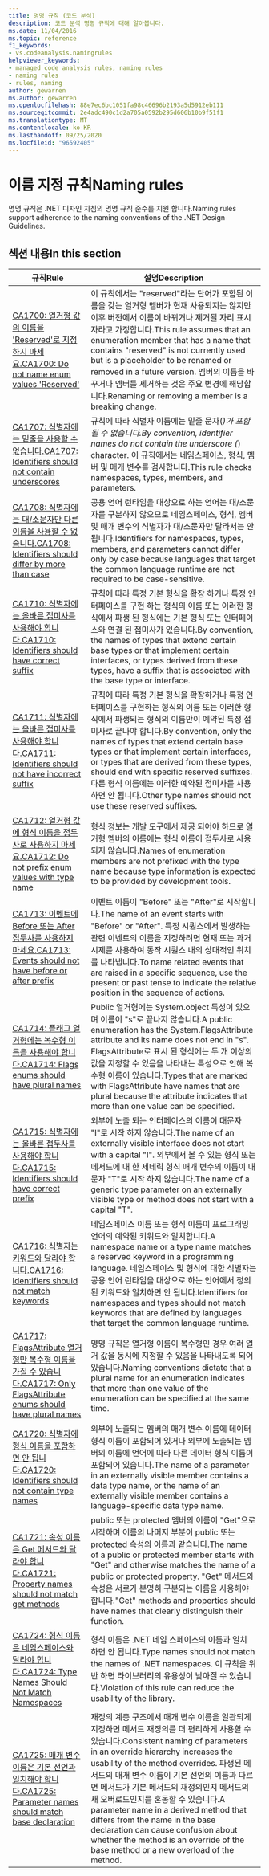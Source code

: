 ```yaml
---
title: 명명 규칙 (코드 분석)
description: 코드 분석 명명 규칙에 대해 알아봅니다.
ms.date: 11/04/2016
ms.topic: reference
f1_keywords:
- vs.codeanalysis.namingrules
helpviewer_keywords:
- managed code analysis rules, naming rules
- naming rules
- rules, naming
author: gewarren
ms.author: gewarren
ms.openlocfilehash: 88e7ec6bc1051fa98c46696b2193a5d5912eb111
ms.sourcegitcommit: 2e4adc490c1d2a705a0592b295d606b10b9f51f1
ms.translationtype: MT
ms.contentlocale: ko-KR
ms.lasthandoff: 09/25/2020
ms.locfileid: "96592405"
---
```

# <a name="naming-rules"></a><span data-ttu-id="dde0c-103">이름 지정 규칙</span><span class="sxs-lookup"><span data-stu-id="dde0c-103">Naming rules</span></span>

<span data-ttu-id="dde0c-104">명명 규칙은 .NET 디자인 지침의 명명 규칙 준수를 지원 합니다.</span><span class="sxs-lookup"><span data-stu-id="dde0c-104">Naming rules support adherence to the naming conventions of the .NET Design Guidelines.</span></span>

## <a name="in-this-section"></a><span data-ttu-id="dde0c-105">섹션 내용</span><span class="sxs-lookup"><span data-stu-id="dde0c-105">In this section</span></span>

|<span data-ttu-id="dde0c-106">규칙</span><span class="sxs-lookup"><span data-stu-id="dde0c-106">Rule</span></span>|<span data-ttu-id="dde0c-107">설명</span><span class="sxs-lookup"><span data-stu-id="dde0c-107">Description</span></span>|
|----------|-----------------|
|[<span data-ttu-id="dde0c-108">CA1700: 열거형 값의 이름을 'Reserved'로 지정하지 마세요.</span><span class="sxs-lookup"><span data-stu-id="dde0c-108">CA1700: Do not name enum values 'Reserved'</span></span>](ca1700.md)|<span data-ttu-id="dde0c-109">이 규칙에서는 "reserved"라는 단어가 포함된 이름을 갖는 열거형 멤버가 현재 사용되지는 않지만 이후 버전에서 이름이 바뀌거나 제거될 자리 표시자라고 가정합니다.</span><span class="sxs-lookup"><span data-stu-id="dde0c-109">This rule assumes that an enumeration member that has a name that contains "reserved" is not currently used but is a placeholder to be renamed or removed in a future version.</span></span> <span data-ttu-id="dde0c-110">멤버의 이름을 바꾸거나 멤버를 제거하는 것은 주요 변경에 해당합니다.</span><span class="sxs-lookup"><span data-stu-id="dde0c-110">Renaming or removing a member is a breaking change.</span></span>|
|[<span data-ttu-id="dde0c-111">CA1707: 식별자에는 밑줄을 사용할 수 없습니다.</span><span class="sxs-lookup"><span data-stu-id="dde0c-111">CA1707: Identifiers should not contain underscores</span></span>](ca1707.md)|<span data-ttu-id="dde0c-112">규칙에 따라 식별자 이름에는 밑줄 문자(_)가 포함될 수 없습니다.</span><span class="sxs-lookup"><span data-stu-id="dde0c-112">By convention, identifier names do not contain the underscore (_) character.</span></span> <span data-ttu-id="dde0c-113">이 규칙에서는 네임스페이스, 형식, 멤버 및 매개 변수를 검사합니다.</span><span class="sxs-lookup"><span data-stu-id="dde0c-113">This rule checks namespaces, types, members, and parameters.</span></span>|
|[<span data-ttu-id="dde0c-114">CA1708: 식별자에는 대/소문자만 다른 이름을 사용할 수 없습니다.</span><span class="sxs-lookup"><span data-stu-id="dde0c-114">CA1708: Identifiers should differ by more than case</span></span>](ca1708.md)|<span data-ttu-id="dde0c-115">공용 언어 런타임을 대상으로 하는 언어는 대/소문자를 구분하지 않으므로 네임스페이스, 형식, 멤버 및 매개 변수의 식별자가 대/소문자만 달라서는 안 됩니다.</span><span class="sxs-lookup"><span data-stu-id="dde0c-115">Identifiers for namespaces, types, members, and parameters cannot differ only by case because languages that target the common language runtime are not required to be case-sensitive.</span></span>|
|[<span data-ttu-id="dde0c-116">CA1710: 식별자에는 올바른 접미사를 사용해야 합니다.</span><span class="sxs-lookup"><span data-stu-id="dde0c-116">CA1710: Identifiers should have correct suffix</span></span>](ca1710.md)|<span data-ttu-id="dde0c-117">규칙에 따라 특정 기본 형식을 확장 하거나 특정 인터페이스를 구현 하는 형식의 이름 또는 이러한 형식에서 파생 된 형식에는 기본 형식 또는 인터페이스와 연결 된 접미사가 있습니다.</span><span class="sxs-lookup"><span data-stu-id="dde0c-117">By convention, the names of types that extend certain base types or that implement certain interfaces, or types derived from these types, have a suffix that is associated with the base type or interface.</span></span>|
|[<span data-ttu-id="dde0c-118">CA1711: 식별자에는 올바른 접미사를 사용해야 합니다.</span><span class="sxs-lookup"><span data-stu-id="dde0c-118">CA1711: Identifiers should not have incorrect suffix</span></span>](ca1711.md)|<span data-ttu-id="dde0c-119">규칙에 따라 특정 기본 형식을 확장하거나 특정 인터페이스를 구현하는 형식의 이름 또는 이러한 형식에서 파생되는 형식의 이름만이 예약된 특정 접미사로 끝나야 합니다.</span><span class="sxs-lookup"><span data-stu-id="dde0c-119">By convention, only the names of types that extend certain base types or that implement certain interfaces, or types that are derived from these types, should end with specific reserved suffixes.</span></span> <span data-ttu-id="dde0c-120">다른 형식 이름에는 이러한 예약된 접미사를 사용하면 안 됩니다.</span><span class="sxs-lookup"><span data-stu-id="dde0c-120">Other type names should not use these reserved suffixes.</span></span>|
|[<span data-ttu-id="dde0c-121">CA1712: 열거형 값에 형식 이름을 접두사로 사용하지 마세요.</span><span class="sxs-lookup"><span data-stu-id="dde0c-121">CA1712: Do not prefix enum values with type name</span></span>](ca1712.md)|<span data-ttu-id="dde0c-122">형식 정보는 개발 도구에서 제공 되어야 하므로 열거형 멤버의 이름에는 형식 이름이 접두사로 사용 되지 않습니다.</span><span class="sxs-lookup"><span data-stu-id="dde0c-122">Names of enumeration members are not prefixed with the type name because type information is expected to be provided by development tools.</span></span>|
|[<span data-ttu-id="dde0c-123">CA1713: 이벤트에 Before 또는 After 접두사를 사용하지 마세요.</span><span class="sxs-lookup"><span data-stu-id="dde0c-123">CA1713: Events should not have before or after prefix</span></span>](ca1713.md)|<span data-ttu-id="dde0c-124">이벤트 이름이 "Before" 또는 "After"로 시작합니다.</span><span class="sxs-lookup"><span data-stu-id="dde0c-124">The name of an event starts with "Before" or "After".</span></span> <span data-ttu-id="dde0c-125">특정 시퀀스에서 발생하는 관련 이벤트의 이름을 지정하려면 현재 또는 과거 시제를 사용하여 동작 시퀀스 내의 상대적인 위치를 나타냅니다.</span><span class="sxs-lookup"><span data-stu-id="dde0c-125">To name related events that are raised in a specific sequence, use the present or past tense to indicate the relative position in the sequence of actions.</span></span>|
|[<span data-ttu-id="dde0c-126">CA1714: 플래그 열거형에는 복수형 이름을 사용해야 합니다.</span><span class="sxs-lookup"><span data-stu-id="dde0c-126">CA1714: Flags enums should have plural names</span></span>](ca1714.md)|<span data-ttu-id="dde0c-127">Public 열거형에는 System.object 특성이 있으며 이름이 "s"로 끝나지 않습니다.</span><span class="sxs-lookup"><span data-stu-id="dde0c-127">A public enumeration has the System.FlagsAttribute attribute and its name does not end in "s".</span></span> <span data-ttu-id="dde0c-128">FlagsAttribute로 표시 된 형식에는 두 개 이상의 값을 지정할 수 있음을 나타내는 특성으로 인해 복수형 이름이 있습니다.</span><span class="sxs-lookup"><span data-stu-id="dde0c-128">Types that are marked with FlagsAttribute have names that are plural because the attribute indicates that more than one value can be specified.</span></span>|
|[<span data-ttu-id="dde0c-129">CA1715: 식별자에는 올바른 접두사를 사용해야 합니다.</span><span class="sxs-lookup"><span data-stu-id="dde0c-129">CA1715: Identifiers should have correct prefix</span></span>](ca1715.md)|<span data-ttu-id="dde0c-130">외부에 노출 되는 인터페이스의 이름이 대문자 "I"로 시작 하지 않습니다.</span><span class="sxs-lookup"><span data-stu-id="dde0c-130">The name of an externally visible interface does not start with a capital "I".</span></span>  <span data-ttu-id="dde0c-131">외부에서 볼 수 있는 형식 또는 메서드에 대 한 제네릭 형식 매개 변수의 이름이 대문자 "T"로 시작 하지 않습니다.</span><span class="sxs-lookup"><span data-stu-id="dde0c-131">The name of a generic type parameter on an externally visible type or method does not start with a capital "T".</span></span>|
|[<span data-ttu-id="dde0c-132">CA1716: 식별자는 키워드와 달라야 합니다.</span><span class="sxs-lookup"><span data-stu-id="dde0c-132">CA1716: Identifiers should not match keywords</span></span>](ca1716.md)|<span data-ttu-id="dde0c-133">네임스페이스 이름 또는 형식 이름이 프로그래밍 언어의 예약된 키워드와 일치합니다.</span><span class="sxs-lookup"><span data-stu-id="dde0c-133">A namespace name or a type name matches a reserved keyword in a programming language.</span></span> <span data-ttu-id="dde0c-134">네임스페이스 및 형식에 대한 식별자는 공용 언어 런타임을 대상으로 하는 언어에서 정의된 키워드와 일치하면 안 됩니다.</span><span class="sxs-lookup"><span data-stu-id="dde0c-134">Identifiers for namespaces and types should not match keywords that are defined by languages that target the common language runtime.</span></span>|
|[<span data-ttu-id="dde0c-135">CA1717: FlagsAttribute 열거형만 복수형 이름을 가질 수 있습니다.</span><span class="sxs-lookup"><span data-stu-id="dde0c-135">CA1717: Only FlagsAttribute enums should have plural names</span></span>](ca1717.md)|<span data-ttu-id="dde0c-136">명명 규칙은 열거형 이름이 복수형인 경우 여러 열거 값을 동시에 지정할 수 있음을 나타내도록 되어 있습니다.</span><span class="sxs-lookup"><span data-stu-id="dde0c-136">Naming conventions dictate that a plural name for an enumeration indicates that more than one value of the enumeration can be specified at the same time.</span></span>|
|[<span data-ttu-id="dde0c-137">CA1720: 식별자에 형식 이름을 포함하면 안 됩니다.</span><span class="sxs-lookup"><span data-stu-id="dde0c-137">CA1720: Identifiers should not contain type names</span></span>](ca1720.md)|<span data-ttu-id="dde0c-138">외부에 노출되는 멤버의 매개 변수 이름에 데이터 형식 이름이 포함되어 있거나 외부에 노출되는 멤버의 이름에 언어에 따라 다른 데이터 형식 이름이 포함되어 있습니다.</span><span class="sxs-lookup"><span data-stu-id="dde0c-138">The name of a parameter in an externally visible member contains a data type name, or the name of an externally visible member contains a language-specific data type name.</span></span>|
|[<span data-ttu-id="dde0c-139">CA1721: 속성 이름은 Get 메서드와 달라야 합니다.</span><span class="sxs-lookup"><span data-stu-id="dde0c-139">CA1721: Property names should not match get methods</span></span>](ca1721.md)|<span data-ttu-id="dde0c-140">public 또는 protected 멤버의 이름이 "Get"으로 시작하며 이름의 나머지 부분이 public 또는 protected 속성의 이름과 같습니다.</span><span class="sxs-lookup"><span data-stu-id="dde0c-140">The name of a public or protected member starts with "Get" and otherwise matches the name of a public or protected property.</span></span> <span data-ttu-id="dde0c-141">"Get" 메서드와 속성은 서로가 분명히 구분되는 이름을 사용해야 합니다.</span><span class="sxs-lookup"><span data-stu-id="dde0c-141">"Get" methods and properties should have names that clearly distinguish their function.</span></span>|
|[<span data-ttu-id="dde0c-142">CA1724: 형식 이름은 네임스페이스와 달라야 합니다.</span><span class="sxs-lookup"><span data-stu-id="dde0c-142">CA1724: Type Names Should Not Match Namespaces</span></span>](ca1724.md)|<span data-ttu-id="dde0c-143">형식 이름은 .NET 네임 스페이스의 이름과 일치 하면 안 됩니다.</span><span class="sxs-lookup"><span data-stu-id="dde0c-143">Type names should not match the names of .NET namespaces.</span></span> <span data-ttu-id="dde0c-144">이 규칙을 위반 하면 라이브러리의 유용성이 낮아질 수 있습니다.</span><span class="sxs-lookup"><span data-stu-id="dde0c-144">Violation of this rule can reduce the usability of the library.</span></span>|
|[<span data-ttu-id="dde0c-145">CA1725: 매개 변수 이름은 기본 선언과 일치해야 합니다.</span><span class="sxs-lookup"><span data-stu-id="dde0c-145">CA1725: Parameter names should match base declaration</span></span>](ca1725.md)|<span data-ttu-id="dde0c-146">재정의 계층 구조에서 매개 변수 이름을 일관되게 지정하면 메서드 재정의를 더 편리하게 사용할 수 있습니다.</span><span class="sxs-lookup"><span data-stu-id="dde0c-146">Consistent naming of parameters in an override hierarchy increases the usability of the method overrides.</span></span> <span data-ttu-id="dde0c-147">파생된 메서드의 매개 변수 이름이 기본 선언의 이름과 다르면 메서드가 기본 메서드의 재정의인지 메서드의 새 오버로드인지를 혼동할 수 있습니다.</span><span class="sxs-lookup"><span data-stu-id="dde0c-147">A parameter name in a derived method that differs from the name in the base declaration can cause confusion about whether the method is an override of the base method or a new overload of the method.</span></span>|
